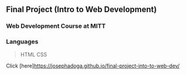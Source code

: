 ## Final Project (Intro to Web Development)
### Web Development Course at MITT
### Languages
> HTML
> CSS

Click [here]https://josephadoga.github.io/final-project-into-to-web-dev/
